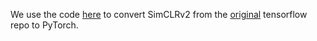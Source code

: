 
We use the code [here](https://github.com/Separius/SimCLRv2-Pytorch) to convert SimCLRv2 from the [original](https://github.com/google-research/simclr) tensorflow repo to PyTorch. 
